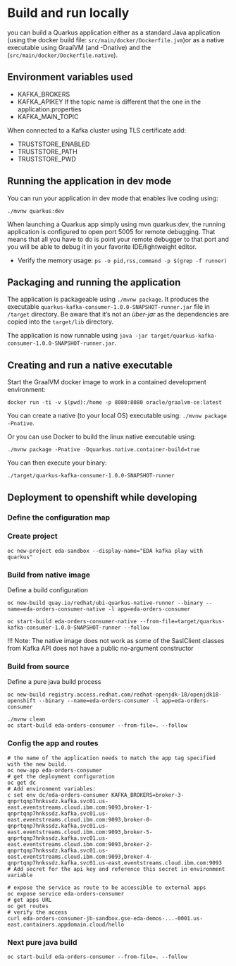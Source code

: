 # Build and run locally

you can build a Quarkus application either as a standard Java application (using the docker build file: `src/main/docker/Dockerfile.jvm`)or as a native executable using GraalVM (and -Dnative) and the (`src/main/docker/Dockerfile.native`).

## Environment variables used

* KAFKA_BROKERS
* KAFKA_APIKEY
If the topic name is different that the one in the application.properties
* KAFKA_MAIN_TOPIC

When connected to a Kafka cluster using TLS certificate add:

* TRUSTSTORE_ENABLED
* TRUSTSTORE_PATH
* TRUSTSTORE_PWD

## Running the application in dev mode

You can run your application in dev mode that enables live coding using:

```shell
./mvnw quarkus:dev
```

When launching a Quarkus app simply using mvn quarkus:dev, the running application is configured to open port 5005 for remote debugging. That means that all you have to do is point your remote debugger to that port and you will be able to debug it in your favorite IDE/lightweight editor.

* Verify the memory usage: `ps -o pid,rss,command -p $(grep -f runner)`

## Packaging and running the application

The application is packageable using `./mvnw package`.
It produces the executable `quarkus-kafka-consumer-1.0.0-SNAPSHOT-runner.jar` file in `/target` directory.
Be aware that it’s not an _über-jar_ as the dependencies are copied into the `target/lib` directory.

The application is now runnable using `java -jar target/quarkus-kafka-consumer-1.0.0-SNAPSHOT-runner.jar`.

## Creating and run a native executable

Start the GraalVM docker image to work in a contained development environment: 

```shell
docker run -ti -v $(pwd):/home -p 8080:8080 oracle/graalvm-ce:latest 
```

You can create a native (to your local OS) executable using: `./mvnw package -Pnative`.

Or you can use Docker to build the linux native executable using: 

```shell
./mvnw package -Pnative -Dquarkus.native.container-build=true
```

You can then execute your binary: 

```shell
./target/quarkus-kafka-consumer-1.0.0-SNAPSHOT-runner
```

## Deployment to openshift while developing

### Define the configuration map

### Create project

```shell
oc new-project eda-sandbox --display-name="EDA kafka play with quarkus"
```

### Build from native image

Define a build configuration 
```shell
oc new-build quay.io/redhat/ubi-quarkus-native-runner --binary --name=eda-orders-consumer-native -l app=eda-orders-consumer

oc start-build eda-orders-consumer-native --from-file=target/quarkus-kafka-consumer-1.0.0-SNAPSHOT-runner --follow
```

!!! Note:
        The native image does not work as some of the SaslClient classes from Kafka API does not have a public no-argument constructor

### Build from source

Define a pure java build process
```
oc new-build registry.access.redhat.com/redhat-openjdk-18/openjdk18-openshift --binary --name=eda-orders-consumer -l app=eda-orders-consumer

./mvnw clean
oc start-build eda-orders-consumer --from-file=. --follow
```

### Config the app and routes

```shell
# the name of the application needs to match the app tag specified with the new build.
oc new-app eda-orders-consumer
# get the deployment configuration
oc get dc
# Add environment variables:
c set env dc/eda-orders-consumer KAFKA_BROKERS=broker-3-qnprtqnp7hnkssdz.kafka.svc01.us-east.eventstreams.cloud.ibm.com:9093,broker-1-qnprtqnp7hnkssdz.kafka.svc01.us-east.eventstreams.cloud.ibm.com:9093,broker-0-qnprtqnp7hnkssdz.kafka.svc01.us-east.eventstreams.cloud.ibm.com:9093,broker-5-qnprtqnp7hnkssdz.kafka.svc01.us-east.eventstreams.cloud.ibm.com:9093,broker-2-qnprtqnp7hnkssdz.kafka.svc01.us-east.eventstreams.cloud.ibm.com:9093,broker-4-qnprtqnp7hnkssdz.kafka.svc01.us-east.eventstreams.cloud.ibm.com:9093
# Add secret for the api key and reference this secret in environment variable

# expose the service as route to be accessible to external apps
oc expose service eda-orders-consumer
# get apps URL
oc get routes
# verify the access
curl eda-orders-consumer-jb-sandbox.gse-eda-demos-...-0001.us-east.containers.appdomain.cloud/hello
```

### Next pure java build 

```shell
oc start-build eda-orders-consumer --from-file=. --follow
```